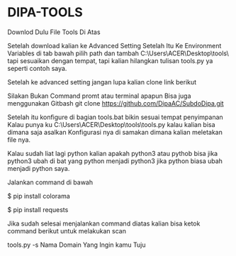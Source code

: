 # DIPA-TOOLS
Downlod Dulu File Tools Di Atas

Setelah download kalian ke Advanced Setting Setelah Itu Ke Environment Variables di tab bawah pilih path dan tambah 
C:\Users\ACER\Desktop\tools\ tapi sesuaikan dengan tempat, tapi kalian hilangkan tulisan tools.py ya seperti contoh saya.

Setelah ke advanced setting jangan lupa
kalian clone link berikut

Silakan Bukan Command promt atau terminal apapun
Bisa juga menggunakan Gitbash
git clone https://github.com/DipaAC/SubdoDipa.git

Setelah itu konfigure di bagian tools.bat bikin sesuai tempat penyimpanan 
Kalau punya ku C:\Users\ACER\Desktop\tools\tools.py kalau kalian bisa dimana saja asalkan
Konfigurasi nya di samakan dimana kalian meletakan file nya.

Kalau sudah liat lagi python kalian apakah python3 atau pythob bisa jika python3 ubah di bat yang python menjadi
python3 jika python biasa ubah menjadi python saya.

Jalankan command di bawah

$ pip install colorama

$ pip install requests

Jika sudah selesai menjalankan command diatas
kalian bisa ketok command berikut untuk melakukan scan

tools.py -s Nama Domain Yang Ingin kamu Tuju
